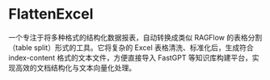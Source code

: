 # FlattenExcel
一个专注于将多种格式的结构化数据报表，自动转换成类似 RAGFlow 的表格分割（table split）形式的工具。它将复杂的 Excel 表格清洗、标准化后，生成符合 index-content 格式的文本文件，方便直接导入 FastGPT 等知识库构建平台，实现高效的文档结构化与文本向量化处理。
